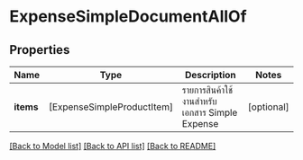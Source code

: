 # ExpenseSimpleDocumentAllOf

## Properties
Name | Type | Description | Notes
------------ | ------------- | ------------- | -------------
**items** | [ExpenseSimpleProductItem] | รายการสินค้าใช้งานสำหรับเอกสาร Simple Expense | [optional] 

[[Back to Model list]](../README.md#documentation-for-models) [[Back to API list]](../README.md#documentation-for-api-endpoints) [[Back to README]](../README.md)


